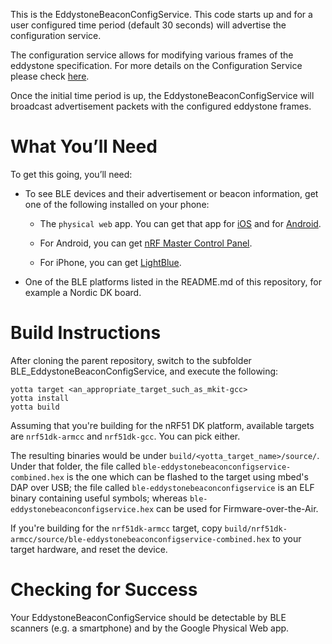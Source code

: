 This is the EddystoneBeaconConfigService. This code starts up and for a user
configured time period (default 30 seconds) will advertise the configuration
service.

The configuration service allows for modifying various frames of the eddystone
specification. For more details on the Configuration Service please check
[here](https://github.com/google/eddystone/blob/master/eddystone-url/docs/config-service-spec.md).

Once the initial time period is up, the EddystoneBeaconConfigService will broadcast
advertisement packets with the configured eddystone frames.

What You’ll Need
================

To get this going, you’ll need:

- To see BLE devices and their advertisement or beacon information, get one of the following installed on your phone:

  - The `physical web` app. You can get that app for [iOS](https://itunes.apple.com/us/app/physical-web/id927653608?mt=8) and for [Android](https://play.google.com/store/apps/details?id=physical_web.org.physicalweb).

  - For Android, you can get [nRF Master Control Panel](https://play.google.com/store/apps/detailsid=no.nordicsemi.android.mcp&hl=en).

  - For iPhone, you can get [LightBlue](https://itunes.apple.com/gb/app/lightblue-bluetooth-low-energy/id557428110?mt=8).

- One of the BLE platforms listed in the README.md of this repository, for example a
  Nordic DK board.

Build Instructions
==================

After cloning the parent repository, switch to the subfolder BLE_EddystoneBeaconConfigService, and
execute the following:

```Shell
yotta target <an_appropriate_target_such_as_mkit-gcc>
yotta install
yotta build
```

Assuming that you're building for the nRF51 DK platform, available targets are
`nrf51dk-armcc` and `nrf51dk-gcc`. You can pick either.

The resulting binaries would be under `build/<yotta_target_name>/source/`.
Under that folder, the file called `ble-eddystonebeaconconfigservice-combined.hex` is the one which
can be flashed to the target using mbed's DAP over USB; the file called `ble-eddystonebeaconconfigservice`
is an ELF binary containing useful symbols; whereas `ble-eddystonebeaconconfigservice.hex`
can be used for Firmware-over-the-Air.

If you're building for the `nrf51dk-armcc` target, copy
`build/nrf51dk-armcc/source/ble-eddystonebeaconconfigservice-combined.hex` to your target hardware,
and reset the device.


Checking for Success
====================

Your EddystoneBeaconConfigService should be detectable by BLE scanners (e.g. a smartphone) and by the
Google Physical Web app.
